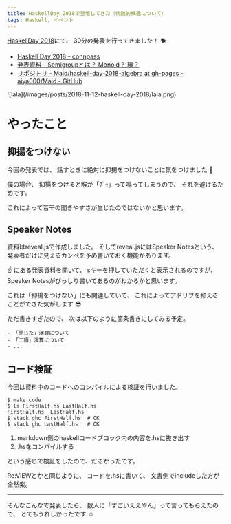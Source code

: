```yaml
---
title: HaskellDay 2018で登壇してきた（代数的構造について）
tags: Haskell, イベント
---
```


[HaskellDay 2018](https://haskell-jp.connpass.com/event/92617/)にて、
30分の発表を行ってきました！ :dog2:

- [Haskell Day 2018 - connpass](https://haskell-jp.connpass.com/event/92617/)
- [発表資料 - Semigroupとは？ Monoid？ 環？](https://aiya000.github.io/Maid/haskell-day-2018-algebra/)
- [リポジトリ - Maid/haskell-day-2018-algebra at gh-pages - aiya000/Maid - GitHub](https://github.com/aiya000/Maid/tree/gh-pages/haskell-day-2018-algebra)

<div class="half">
![lala](/images/posts/2018-11-12-haskell-day-2018/lala.png)
</div>

# やったこと
## 抑揚をつけない
今回の発表では、
話すときに絶対に抑揚をつけないことに気をつけました :eyes:

僕の場合、
抑揚をつけると喉が「ｸﾞｯ」って鳴ってしまうので、
それを避けるためです。

これによって若干の聞きやすさが生じたのではないかと思います。

## Speaker Notes
資料はreveal.jsで作成しました。
そしてreveal.jsにはSpeaker Notesという、
発表者だけに見えるカンペを予め書いておく機能があります。

:point_up: にある発表資料を開いて、
sキーを押していただくと表示されるのですが、
Speaker Notesがびっしり書いてあるのがわかるかと思います。

これは「抑揚をつけない」にも関連していて、
これによってアドリブを抑えることができた気がします :sunglasses:

ただ書きすぎたので、
次は以下のように箇条書きにしてみる予定。

```
- 「閉じた」演算について
- 「二項」演算について
- ...
```

## コード検証
今回は資料中のコードへのコンパイルによる検証を行いました。

```shell-session
$ make code
$ ls FirstHalf.hs LastHalf.hs
FirstHalf.hs  LastHalf.hs
$ stack ghc FirstHalf.hs  # OK
$ stack ghc LastHalf.hs   # OK
```

1. markdown側のhaskellコードブロック内の内容を.hsに抜き出す
2. .hsをコンパイルする

という感じで検証をしたので、だるかったです。

Re:VIEWとかと同じように、
コードを.hsに書いて、
文書側でincludeした方が全然楽。

- - -

そんなこんなで発表したら、
数人に「すごいええやん」って言ってもらえたので、
とてもうれしかったです :relaxed:
